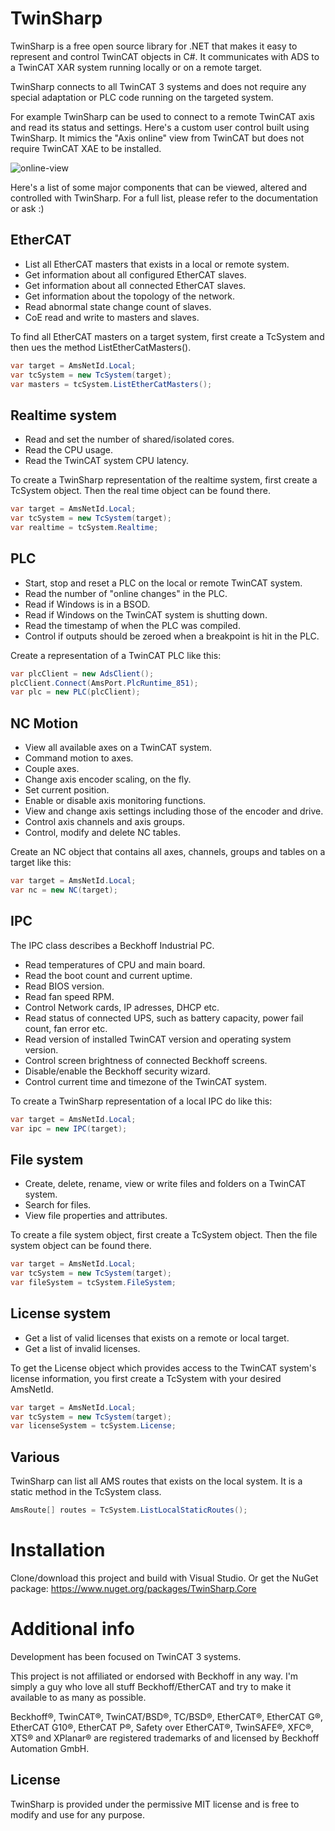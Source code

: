 # TwinSharp
TwinSharp is a free open source library for .NET that makes it easy to represent and control TwinCAT objects in C#. It communicates with ADS to a TwinCAT XAR system running locally or on a remote target. 

TwinSharp connects to all TwinCAT 3 systems and does not require any special adaptation or PLC code running on the targeted system.

For example TwinSharp can be used to connect to a remote TwinCAT axis and read its status and settings. 
Here's a custom user control built using TwinSharp. It mimics the "Axis online" view from TwinCAT but does not require TwinCAT XAE to be installed.

![online-view](https://github.com/user-attachments/assets/88c7e236-9325-401d-b033-34c99c4f91be)


Here's a list of some major components that can be viewed, altered and controlled with TwinSharp. For a full list, please refer to the documentation or ask :)


## EtherCAT
 - List all EtherCAT masters that exists in a local or remote system.
 - Get information about all configured EtherCAT slaves.
 - Get information about all connected EtherCAT slaves.
 - Get information about the topology of the network.
 - Read abnormal state change count of slaves.
 - CoE read and write to masters and slaves.

To find all EtherCAT masters on a target system, first create a TcSystem and then ues the method ListEtherCatMasters().
```csharp
var target = AmsNetId.Local;
var tcSystem = new TcSystem(target);
var masters = tcSystem.ListEtherCatMasters();
```

## Realtime system
 - Read and set the number of shared/isolated cores.
 - Read the CPU usage.
 - Read the TwinCAT system CPU latency.

To create a TwinSharp representation of the realtime system, first create a TcSystem object. Then the real time object can be found there.
```csharp
var target = AmsNetId.Local;
var tcSystem = new TcSystem(target);
var realtime = tcSystem.Realtime;
```

## PLC
 - Start, stop and reset a PLC on the local or remote TwinCAT system.
 - Read the number of "online changes" in the PLC.
 - Read if Windows is in a BSOD.
 - Read if Windows on the TwinCAT system is shutting down.
 - Read the timestamp of when the PLC was compiled.
 - Control if outputs should be zeroed when a breakpoint is hit in the PLC.

Create a representation of a TwinCAT PLC like this:
```csharp
var plcClient = new AdsClient();
plcClient.Connect(AmsPort.PlcRuntime_851);
var plc = new PLC(plcClient);
```
   
## NC Motion
 - View all available axes on a TwinCAT system.
 - Command motion to axes.
 - Couple axes.
 - Change axis encoder scaling, on the fly.
 - Set current position.
 - Enable or disable axis monitoring functions.
 - View and change axis settings including those of the encoder and drive.
 - Control axis channels and axis groups.
 - Control, modify and delete NC tables.

Create an NC object that contains all axes, channels, groups and tables on a target like this:
```csharp
var target = AmsNetId.Local;
var nc = new NC(target);
```

## IPC
The IPC class describes a Beckhoff Industrial PC.
 - Read temperatures of CPU and main board.
 - Read the boot count and current uptime.
 - Read BIOS version.
 - Read fan speed RPM.
 - Control Network cards, IP adresses, DHCP etc.
 - Read status of connected UPS, such as battery capacity, power fail count, fan error etc.
 - Read version of installed TwinCAT version and operating system version.
 - Control screen brightness of connected Beckhoff screens.
 - Disable/enable the Beckhoff security wizard.
 - Control current time and timezone of the TwinCAT system.


To create a TwinSharp representation of a local IPC do like this:
```csharp
var target = AmsNetId.Local;
var ipc = new IPC(target);
```

## File system
 - Create, delete, rename, view or write files and folders on a TwinCAT system.
 - Search for files.
 - View file properties and attributes.


To create a file system object, first create a TcSystem object. Then the file system object can be found there.
```csharp
var target = AmsNetId.Local;
var tcSystem = new TcSystem(target);
var fileSystem = tcSystem.FileSystem;
```

## License system
 - Get a list of valid licenses that exists on a remote or local target.
 - Get a list of invalid licenses.


To get the License object which provides access to the TwinCAT system's license information, you first create a TcSystem with your desired AmsNetId. 
```csharp
var target = AmsNetId.Local; 
var tcSystem = new TcSystem(target);
var licenseSystem = tcSystem.License;
```

## Various
TwinSharp can list all AMS routes that exists on the local system. It is a static method in the TcSystem class.


```csharp
AmsRoute[] routes = TcSystem.ListLocalStaticRoutes();
```

# Installation
Clone/download this project and build with Visual Studio. Or get the NuGet package: https://www.nuget.org/packages/TwinSharp.Core

# Additional info
Development has been focused on TwinCAT 3 systems.

This project is not affiliated or endorsed with Beckhoff in any way. I'm simply a guy who love all stuff Beckhoff/EtherCAT and try to make it available to as many as possible.

Beckhoff®, TwinCAT®, TwinCAT/BSD®, TC/BSD®, EtherCAT®, EtherCAT G®, EtherCAT G10®, EtherCAT P®, Safety over EtherCAT®, TwinSAFE®, XFC®, XTS® and XPlanar® are registered trademarks of and licensed by Beckhoff Automation GmbH. 

## License
TwinSharp is provided under the permissive MIT license and is free to modify and use for any purpose.
